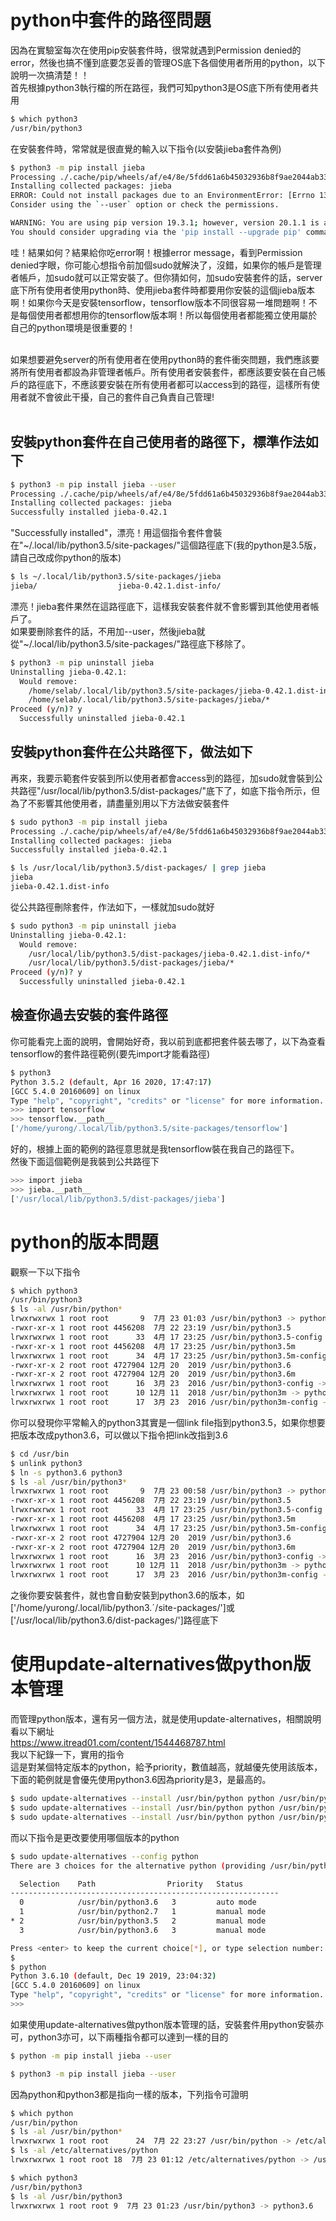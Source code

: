 # python中套件的路徑問題
因為在實驗室每次在使用pip安裝套件時，很常就遇到Permission denied的error，然後也搞不懂到底要怎妥善的管理OS底下各個使用者所用的python，以下說明一次搞清楚！！<br>
首先根據python3執行檔的所在路徑，我們可知python3是OS底下所有使用者共用<br>
```bash
$ which python3
/usr/bin/python3
```
在安裝套件時，常常就是很直覺的輸入以下指令(以安裝jieba套件為例)<br>
```bash
$ python3 -m pip install jieba
Processing ./.cache/pip/wheels/af/e4/8e/5fdd61a6b45032936b8f9ae2044ab33e61577950ce8e0dec29/jieba-0.42.1-cp35-none-any.whl
Installing collected packages: jieba
ERROR: Could not install packages due to an EnvironmentError: [Errno 13] Permission denied: '/usr/local/lib/python3.5/dist-packages/jieba-0.42.1.dist-info'
Consider using the `--user` option or check the permissions.

WARNING: You are using pip version 19.3.1; however, version 20.1.1 is available.
You should consider upgrading via the 'pip install --upgrade pip' command.
```
哇！結果如何？結果給你吃error啊！根據error message，看到Permission denied字眼，你可能心想指令前加個sudo就解決了，沒錯，如果你的帳戶是管理者帳戶，加sudo就可以正常安裝了。但你猜如何，加sudo安裝套件的話，server底下所有使用者使用python時、使用jieba套件時都要用你安裝的這個jieba版本啊！如果你今天是安裝tensorflow，tensorflow版本不同很容易一堆問題啊！不是每個使用者都想用你的tensorflow版本啊！所以每個使用者都能獨立使用屬於自己的python環境是很重要的！<br><br>

如果想要避免server的所有使用者在使用python時的套件衝突問題，我們應該要將所有使用者都設為非管理者帳戶。所有使用者安裝套件，都應該要安裝在自己帳戶的路徑底下，不應該要安裝在所有使用者都可以access到的路徑，這樣所有使用者就不會彼此干擾，自己的套件自己負責自己管理!<br><br>
## 安裝python套件在自己使用者的路徑下，標準作法如下
```bash
$ python3 -m pip install jieba --user
Processing ./.cache/pip/wheels/af/e4/8e/5fdd61a6b45032936b8f9ae2044ab33e61577950ce8e0dec29/jieba-0.42.1-cp35-none-any.whl
Installing collected packages: jieba
Successfully installed jieba-0.42.1
```
"Successfully installed"，漂亮！用這個指令套件會裝在"~/.local/lib/python3.5/site-packages/"這個路徑底下(我的python是3.5版，請自己改成你python的版本)<br>
```bash
$ ls ~/.local/lib/python3.5/site-packages/jieba
jieba/                  jieba-0.42.1.dist-info/ 
```
漂亮！jieba套件果然在這路徑底下，這樣我安裝套件就不會影響到其他使用者帳戶了。<br>
如果要刪除套件的話，不用加--user，然後jieba就從"~/.local/lib/python3.5/site-packages/"路徑底下移除了。<br>
```bash
$ python3 -m pip uninstall jieba
Uninstalling jieba-0.42.1:
  Would remove:
    /home/selab/.local/lib/python3.5/site-packages/jieba-0.42.1.dist-info/*
    /home/selab/.local/lib/python3.5/site-packages/jieba/*
Proceed (y/n)? y
  Successfully uninstalled jieba-0.42.1
```

## 安裝python套件在公共路徑下，做法如下
再來，我要示範套件安裝到所以使用者都會access到的路徑，加sudo就會裝到公共路徑"/usr/local/lib/python3.5/dist-packages/"底下了，如底下指令所示，但為了不影響其他使用者，請盡量別用以下方法做安裝套件<br>
```bash
$ sudo python3 -m pip install jieba
Processing ./.cache/pip/wheels/af/e4/8e/5fdd61a6b45032936b8f9ae2044ab33e61577950ce8e0dec29/jieba-0.42.1-cp35-none-any.whl
Installing collected packages: jieba
Successfully installed jieba-0.42.1
```
```bash
$ ls /usr/local/lib/python3.5/dist-packages/ | grep jieba
jieba
jieba-0.42.1.dist-info
```
從公共路徑刪除套件，作法如下，一樣就加sudo就好<br>
```bash
$ sudo python3 -m pip uninstall jieba
Uninstalling jieba-0.42.1:
  Would remove:
    /usr/local/lib/python3.5/dist-packages/jieba-0.42.1.dist-info/*
    /usr/local/lib/python3.5/dist-packages/jieba/*
Proceed (y/n)? y
  Successfully uninstalled jieba-0.42.1
```
## 檢查你過去安裝的套件路徑
你可能看完上面的說明，會開始好奇，我以前到底都把套件裝去哪了，以下為查看tensorflow的套件路徑範例(要先import才能看路徑)<br>
```bash
$ python3
Python 3.5.2 (default, Apr 16 2020, 17:47:17) 
[GCC 5.4.0 20160609] on linux
Type "help", "copyright", "credits" or "license" for more information.
>>> import tensorflow
>>> tensorflow.__path__
['/home/yurong/.local/lib/python3.5/site-packages/tensorflow']
```
好的，根據上面的範例的路徑意思就是我tensorflow裝在我自己的路徑下。<br>
然後下面這個範例是我裝到公共路徑下<br>
```bash
>>> import jieba
>>> jieba.__path__
['/usr/local/lib/python3.5/dist-packages/jieba']
```

# python的版本問題
觀察一下以下指令<br>
```bash
$ which python3
/usr/bin/python3
$ ls -al /usr/bin/python*
lrwxrwxrwx 1 root root       9  7月 23 01:03 /usr/bin/python3 -> python3.5
-rwxr-xr-x 1 root root 4456208  7月 22 23:19 /usr/bin/python3.5
lrwxrwxrwx 1 root root      33  4月 17 23:25 /usr/bin/python3.5-config -> x86_64-linux-gnu-python3.5-config
-rwxr-xr-x 1 root root 4456208  4月 17 23:25 /usr/bin/python3.5m
lrwxrwxrwx 1 root root      34  4月 17 23:25 /usr/bin/python3.5m-config -> x86_64-linux-gnu-python3.5m-config
-rwxr-xr-x 2 root root 4727904 12月 20  2019 /usr/bin/python3.6
-rwxr-xr-x 2 root root 4727904 12月 20  2019 /usr/bin/python3.6m
lrwxrwxrwx 1 root root      16  3月 23  2016 /usr/bin/python3-config -> python3.5-config
lrwxrwxrwx 1 root root      10 12月 11  2018 /usr/bin/python3m -> python3.5m
lrwxrwxrwx 1 root root      17  3月 23  2016 /usr/bin/python3m-config -> python3.5m-config
```
你可以發現你平常輸入的python3其實是一個link file指到python3.5，如果你想要把版本改成python3.6，可以做以下指令把link改指到3.6<br>
```bash
$ cd /usr/bin
$ unlink python3
$ ln -s python3.6 python3
$ ls -al /usr/bin/python3* 
lrwxrwxrwx 1 root root       9  7月 23 00:58 /usr/bin/python3 -> python3.6
-rwxr-xr-x 1 root root 4456208  7月 22 23:19 /usr/bin/python3.5
lrwxrwxrwx 1 root root      33  4月 17 23:25 /usr/bin/python3.5-config -> x86_64-linux-gnu-python3.5-config
-rwxr-xr-x 1 root root 4456208  4月 17 23:25 /usr/bin/python3.5m
lrwxrwxrwx 1 root root      34  4月 17 23:25 /usr/bin/python3.5m-config -> x86_64-linux-gnu-python3.5m-config
-rwxr-xr-x 2 root root 4727904 12月 20  2019 /usr/bin/python3.6
-rwxr-xr-x 2 root root 4727904 12月 20  2019 /usr/bin/python3.6m
lrwxrwxrwx 1 root root      16  3月 23  2016 /usr/bin/python3-config -> python3.5-config
lrwxrwxrwx 1 root root      10 12月 11  2018 /usr/bin/python3m -> python3.5m
lrwxrwxrwx 1 root root      17  3月 23  2016 /usr/bin/python3m-config -> python3.5m-config
```
之後你要安裝套件，就也會自動安裝到python3.6的版本，如['/home/yurong/.local/lib/python3.ˊ/site-packages/']或['/usr/local/lib/python3.6/dist-packages/']路徑底下<br>

# 使用update-alternatives做python版本管理
而管理python版本，還有另一個方法，就是使用update-alternatives，相關說明看以下網址<br>
https://www.itread01.com/content/1544468787.html<br>
我以下紀錄一下，實用的指令<br>
這是對某個特定版本的python，給予priority，數值越高，就越優先使用該版本，下面的範例就是會優先使用python3.6因為priority是3，是最高的。<br>
```bash
$ sudo update-alternatives --install /usr/bin/python python /usr/bin/python2.7 1
$ sudo update-alternatives --install /usr/bin/python python /usr/bin/python3.5 2
$ sudo update-alternatives --install /usr/bin/python python /usr/bin/python3.6 3
```
而以下指令是更改要使用哪個版本的python<br>
```bash
$ sudo update-alternatives --config python
There are 3 choices for the alternative python (providing /usr/bin/python).

  Selection    Path                Priority   Status
------------------------------------------------------------
  0            /usr/bin/python3.6   3         auto mode
  1            /usr/bin/python2.7   1         manual mode
* 2            /usr/bin/python3.5   2         manual mode
  3            /usr/bin/python3.6   3         manual mode

Press <enter> to keep the current choice[*], or type selection number: 0
$
$ python
Python 3.6.10 (default, Dec 19 2019, 23:04:32) 
[GCC 5.4.0 20160609] on linux
Type "help", "copyright", "credits" or "license" for more information.
>>>
```
如果使用update-alternatives做python版本管理的話，安裝套件用python安裝亦可，python3亦可，以下兩種指令都可以達到一樣的目的<br>
```bash
$ python -m pip install jieba --user
```
```bash
$ python3 -m pip install jieba --user
```
因為python和python3都是指向一樣的版本，下列指令可證明<br>
```bash
$ which python
/usr/bin/python
$ ls -al /usr/bin/python*
lrwxrwxrwx 1 root root      24  7月 22 23:27 /usr/bin/python -> /etc/alternatives/python
$ ls -al /etc/alternatives/python
lrwxrwxrwx 1 root root 18  7月 23 01:12 /etc/alternatives/python -> /usr/bin/python3.6
```
```bash
$ which python3
/usr/bin/python3
$ ls -al /usr/bin/python3
lrwxrwxrwx 1 root root 9  7月 23 01:23 /usr/bin/python3 -> python3.6
```
